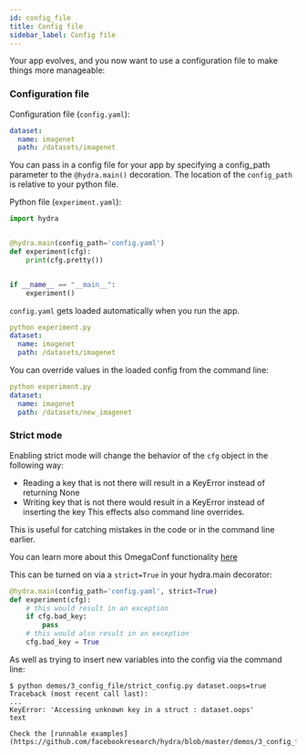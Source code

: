 ```yaml
---
id: config_file
title: Config file
sidebar_label: Config file
---
```


Your app evolves, and you now want to use a configuration file to make things more manageable:

### Configuration file
Configuration file (`config.yaml`):
```yaml
dataset:
  name: imagenet
  path: /datasets/imagenet
```

You can pass in a config file for your app by specifying a config_path parameter to the `@hydra.main()` decoration.
The location of the `config_path` is relative to your python file.

Python file (`experiment.yaml`):
```python
import hydra


@hydra.main(config_path='config.yaml')
def experiment(cfg):
    print(cfg.pretty())


if __name__ == "__main__":
    experiment()
```

`config.yaml` gets loaded automatically when you run the app.
```yaml
python experiment.py
dataset:
  name: imagenet
  path: /datasets/imagenet
```

You can override values in the loaded config from the command line:
```yaml
python experiment.py
dataset:
  name: imagenet
  path: /datasets/new_imagenet
```


### Strict mode
Enabling strict mode will change the behavior of the `cfg` object in the following way:
* Reading a key that is not there will result in a KeyError instead of returning None
* Writing key that is not there would result in a KeyError instead of inserting the key
This effects also command line overrides.

This is useful for catching mistakes in the code or in the command line earlier.

You can learn more about this OmegaConf functionality [here](https://omegaconf.readthedocs.io/en/latest/usage.html#configuration-flags)

This can be turned on via a `strict=True` in your hydra.main decorator:

```python
@hydra.main(config_path='config.yaml', strict=True)
def experiment(cfg):
    # this would result in an exception
    if cfg.bad_key:
        pass
    # this would also result in an exception
    cfg.bad_key = True
```

As well as trying to insert new variables into the config via the command line:
```text
$ python demos/3_config_file/strict_config.py dataset.oops=true
Traceback (most recent call last):
...
KeyError: 'Accessing unknown key in a struct : dataset.oops'
text

Check the [runnable examples](https://github.com/facebookresearch/hydra/blob/master/demos/3_config_file).